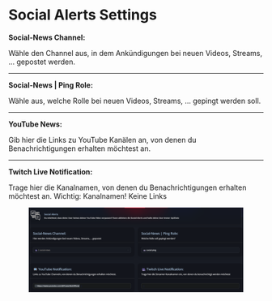 # Social Alerts Settings

**Social-News Channel:**

Wähle den Channel aus, in dem Ankündigungen bei neuen Videos, Streams, ... gepostet werden.

***

**Social-News | Ping Role:**

Wähle aus, welche Rolle bei neuen Videos, Streams, ... gepingt werden soll.

***

**YouTube News:**

Gib hier die Links zu YouTube Kanälen an, von denen du Benachrichtigungen erhalten möchtest an.&#x20;

***

**Twitch Live Notification:**

Trage hier die Kanalnamen, von denen du Benachrichtigungen erhalten möchtest an. Wichtig: Kanalnamen! Keine Links

<figure><img src="../.gitbook/assets/social_alerts_dash (1).png" alt=""><figcaption></figcaption></figure>
